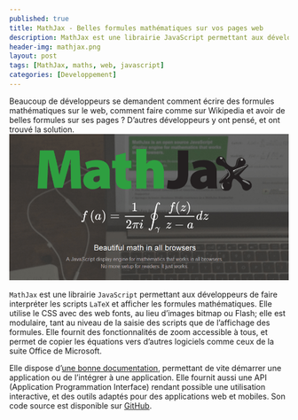 ```yaml
---
published: true
title: MathJax - Belles formules mathématiques sur vos pages web
description: MathJax est une librairie JavaScript permettant aux développeurs de faire interpréter les scripts LaTeX et afficher les formules mathématiques.
header-img: mathjax.png
layout: post
tags: [MathJax, maths, web, javascript]
categories: [Developpement]
---
```

Beaucoup de développeurs se demandent comment écrire des formules mathématiques sur le web, comment faire comme sur Wikipedia et avoir de belles formules sur ses pages ? D’autres développeurs y ont pensé, et ont trouvé la solution.
![MathJax](/img/mathjax.png)

`MathJax` est une librairie `JavaScript` permettant aux développeurs de faire interpréter les scripts `LaTeX` et afficher les formules mathématiques. Elle utilise le CSS avec des web fonts, au lieu d’images bitmap ou Flash; elle est modulaire, tant au niveau de la saisie des scripts que de l’affichage des formules. Elle fournit des fonctionnalités de zoom accessible à tous, et permet de copier les équations vers d’autres logiciels comme ceux de la suite Office de Microsoft.


Elle dispose d’[une bonne documentation](http://docs.mathjax.org/en/latest/start.html), permettant de vite démarrer une application ou de l’intégrer à une application. Elle fournit aussi une API (Application Programmation Interface) rendant possible une utilisation interactive, et des outils adaptés pour des applications web et mobiles. Son code source est disponible sur [GitHub](https://github.com/mathjax/MathJax).
